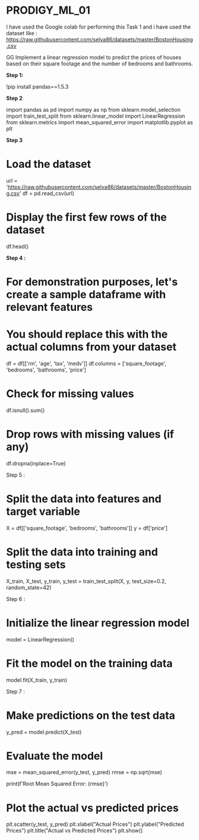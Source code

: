 # PRODIGY_ML_01

I have used the Google colab for performing this Task 1 and i have used the dataset like : 
https://raw.githubusercontent.com/selva86/datasets/master/BostonHousing.csv

GG Implement a linear regression model to predict the prices of houses based on their square footage and the number of bedrooms and bathrooms.

**Step 1:** 

!pip install pandas==1.5.3

**Step 2** 

import pandas as pd
import numpy as np
from sklearn.model_selection import train_test_split
from sklearn.linear_model import LinearRegression
from sklearn.metrics import mean_squared_error
import matplotlib.pyplot as plt

**Step 3**

# Load the dataset
url = 'https://raw.githubusercontent.com/selva86/datasets/master/BostonHousing.csv'
df = pd.read_csv(url)

# Display the first few rows of the dataset
df.head()

**Step 4 :**

# For demonstration purposes, let's create a sample dataframe with relevant features
# You should replace this with the actual columns from your dataset
df = df[['rm', 'age', 'tax', 'medv']]
df.columns = ['square_footage', 'bedrooms', 'bathrooms', 'price']

# Check for missing values
df.isnull().sum()

# Drop rows with missing values (if any)
df.dropna(inplace=True)

Step 5 : 

# Split the data into features and target variable
X = df[['square_footage', 'bedrooms', 'bathrooms']]
y = df['price']

# Split the data into training and testing sets
X_train, X_test, y_train, y_test = train_test_split(X, y, test_size=0.2, random_state=42)

Step 6 :

# Initialize the linear regression model
model = LinearRegression()

# Fit the model on the training data
model.fit(X_train, y_train)

Step 7 : 

# Make predictions on the test data
y_pred = model.predict(X_test)

# Evaluate the model
mse = mean_squared_error(y_test, y_pred)
rmse = np.sqrt(mse)

print(f'Root Mean Squared Error: {rmse}')

# Plot the actual vs predicted prices
plt.scatter(y_test, y_pred)
plt.xlabel("Actual Prices")
plt.ylabel("Predicted Prices")
plt.title("Actual vs Predicted Prices")
plt.show()
